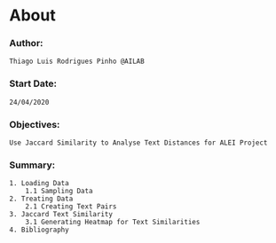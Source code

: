 # About

### Author:

    Thiago Luis Rodrigues Pinho @AILAB 

### Start Date:

    24/04/2020

### Objectives:
    Use Jaccard Similarity to Analyse Text Distances for ALEI Project

### Summary:
    1. Loading Data
        1.1 Sampling Data
    2. Treating Data
        2.1 Creating Text Pairs
    3. Jaccard Text Similarity 
        3.1 Generating Heatmap for Text Similarities
    4. Bibliography
